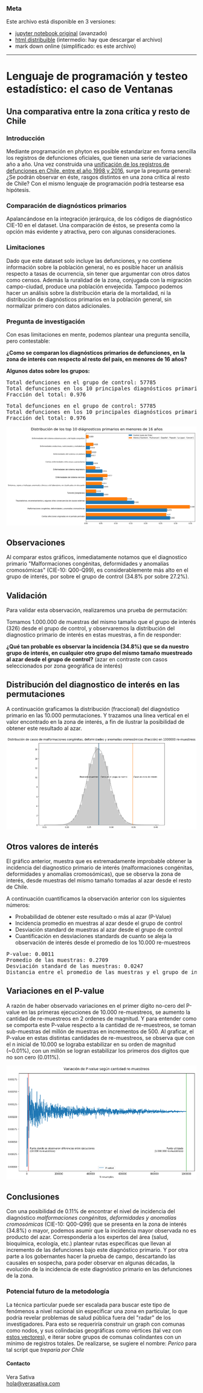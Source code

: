 ### Meta
Este archivo está disponible en 3 versiones:
 - [jupyter notebook original](readme.ipynb) (avanzado)
 - [html distribuible](../../readme.html) (intermedio: hay que descargar el archivo)
 - mark down online (simplificado: es este archivo)
___
# Lenguaje de programación y testeo estadístico: el caso de Ventanas
## Una comparativa entre la zona crítica y resto de Chile
### Introducción
Mediante programación en phyton es posible estandarizar en forma sencilla los registros de defunciones oficiales, que tienen una serie de variaciones año a año. Una vez construida una [unificación de los registros de defunciones en Chile, entre el año 1998 y 2016](https://github.com/verasativa/defunciones-decoder), surge la pregunta general: ¿Se podrán observar en éste, rasgos distintos en una zona crítica al resto de Chile? Con el mismo lenguaje de programación podría testearse esa hipótesis.
### Comparación de diagnósticos primarios
Apalancándose en la integración jerárquica, de los códigos de diagnóstico CIE-10 en el dataset. Una comparación de éstos, se presenta como la opción más evidente y atractiva, pero con algunas consideraciones.
### Limitaciones
Dado que este dataset solo incluye las defunciones, y no contiene información sobre la población general, no es posible hacer un análisis respecto a tasas de ocurrencia, sin tener que argumentar con otros datos como censos. Además la ruralidad de la zona, conjugada con la migración campo-ciudad, produce una población envejecida. Tampoco podemos hacer un análisis sobre la distribución etaria de la mortalidad, ni la distribución de diagnósticos primarios en la población general, sin normalizar primero con datos adicionales.
### Pregunta de investigación
Con esas limitaciones en mente, podemos plantear una pregunta sencilla, pero contestable:

__¿Como se comparan los diagnósticos primarios de defunciones, en la zona de interés con respecto al resto del país, en menores de 16 años?__

__Algunos datos sobre los grupos:__

<pre>
Total defunciones en el grupo de control: 57785
Total defunciones en los 10 principales diagnósticos primarios del grupo de control: 56422
Fracción del total: 0.976
</pre>

<pre>
Total defunciones en el grupo de control: 57785
Total defunciones en los 10 principales diagnósticos primarios del grupo de control: 56422
Fracción del total: 0.976
</pre>

<img src="assets/10diagnosticos.png">

## Observaciones
Al comparar estos gráficos, inmediatamente notamos que el diagnostico primario "Malformaciones congénitas, deformidades y anomalías cromosómicas" (CIE-10: Q00-Q99), es considerablemente más alto en el grupo de interés, por sobre el grupo de control (34.8% por sobre 27.2%).
## Validación
Para validar esta observación, realizaremos una prueba de permutación:

Tomamos 1.000.000 de muestras del mismo tamaño que el grupo de interés (326) desde el grupo de control, y observaremos la distribución del diagnostico primario de interés en estas muestras, a fin de responder:

__¿Qué tan probable es observar la incidencia (34.8%) que se da nuestro grupo de interés, en cualquier otro grupo del mismo tamaño muestreado al azar desde el grupo de control?__ (azar en contraste con casos seleccionados por zona geográfica de interés)

## Distribución del diagnostico de interés en las permutaciones
A continuación graficamos la distribución (fraccional) del diagnóstico primario en las 10.000 permutaciones. Y trazamos una línea vertical en el valor encontrado en la zona de interés, a fin de ilustrar la posibilidad de obtener este resultado al azar.

<img src="assets/distribucion.png">

## Otros valores de interés
El gráfico anterior, muestra que es extremadamente improbable obtener la incidencia del diagnostico primario de interés (malformaciones congénitas, deformidades y anomalías cromosómicas), que se observa la zona de interés, desde muestras del mismo tamaño tomadas al azar desde el resto de Chile.

A continuación cuantificamos la observación anterior con los siguientes números:
 - Probabilidad de obtener este resultado o más al azar (P-Value)
 - Incidencia promedio en muestras al azar desde el grupo de control
 - Desviación standard de muestras al azar desde el grupo de control
 - Cuantificación en desviaciones standards de cuanto se aleja la observación de interés desde el promedio de los 10.000 re-muestreos
 
 
<pre>
P-value: 0.0011
Promedio de las muestras: 0.2709
Desviación standard de las muestras: 0.0247
Distancia entre el promedio de las muestras y el grupo de interés en desviaciones standard: 3.12
</pre>
## Variaciones en el P-value
A razón de haber observado variaciones en el primer dígito no-cero del P-value en las primeras ejecuciones de 10.000 re-muestreos, se aumento la cantidad de re-muestreos en 2 ordenes de magnitud. Y para entender como se comporta este P-value respecto a la cantidad de re-muestreos, se toman sub-muestras del millón de muestras en incrementos de 500. Al graficar, el P-value en estas distintas cantidades de re-muestreos, se observa que con el n inicial de 10.000 se lograba estabilizar en su orden de magnitud (~0.01%), con un millón se logran estabilizar los primeros dos dígitos que no son cero (0.011%).

<img src="assets/variacion-p-values.png">

## Conclusiones
Con una posibilidad de 0.11% de encontrar el nivel de incidencia del diagnóstico _malformaciones congénitas, deformidades y anomalías cromosómicas_ (CIE-10: Q00-Q99) que se presenta en la zona de interés (34.8%) o mayor, podemos asumir que la incidencia mayor observada no es producto del azar. Correspondería a los expertos del área (salud, bioquímica, ecología, etc.) plantear rutas específicas que llevan al incremento de las defunciones bajo este diagnóstico primario. Y por otra parte a los gobernantes hacer la prueba de campo, descartando las causales en sospecha, para poder observar en algunas décadas, la evolución de la incidencia de este diagnóstico primario en las defunciones de la zona.

### Potencial futuro de la metodología
La técnica particular puede ser escalada para buscar este tipo de fenómenos a nivel nacional sin especificar una zona en particular, lo que podría revelar problemas de salud pública fuera del "radar" de los investigadores. Para esto se requeriría construir un graph con comunas como nodos, y sus colindacias geográficas como vértices (tal vez con [estos vectores](https://www.bcn.cl/siit/mapas_vectoriales/index_html)), e iterar sobre grupos de comunas colindantes con un mínimo de registros totales. De realizarse, se sugiere el nombre: _Perico_ para tal script que _treparía por Chile_
#### Contacto
Vera Sativa  
hola@verasativa.com
